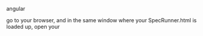angular


go to your browser, and in the same window where your SpecRunner.html is loaded up, open your




